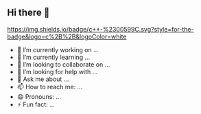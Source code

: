 ## Hi there 👋

<!--
**picbuddy/picbuddy** is a ✨ _special_ ✨ repository because its `README.md` (this file) appears on your GitHub profile.

Here are some ideas to get you started:
-->
https://img.shields.io/badge/c++-%2300599C.svg?style=for-the-badge&logo=c%2B%2B&logoColor=white

- 🔭 I’m currently working on ...
- 🌱 I’m currently learning ...
- 👯 I’m looking to collaborate on ...
- 🤔 I’m looking for help with ...
- 💬 Ask me about ...
- 📫 How to reach me: ...
- 😄 Pronouns: ...
- ⚡ Fun fact: ...
